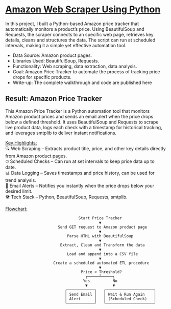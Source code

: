 # [Amazon Web Scraper Using Python](https://aljocastro.github.io/AmazonWebScrapper/)

In this project, I built a Python-based Amazon price tracker that automatically monitors a product’s price. Using BeautifulSoup and Requests, the scraper connects to an specific web page, retrieves key details, cleans and structures the data. The script can run at scheduled intervals, making it a simple yet effective automation tool.

  * Data Source: Amazon product pages.
  * Libraries Used: BeautifulSoup, Requests.
  * Functionality: Web scraping, data extraction, data analysis.
  * Goal: Amazon Price Tracker to automate the process of tracking price drops for specific products.
  * Write-up: The complete walkthrough and code are published here


## Result: Amazon Price Tracker
This Amazon Price Tracker is a Python automation tool that monitors Amazon product prices and sends an email alert when the price drops below a defined threshold.
It uses BeautifulSoup and Requests to scrape live product data, logs each check with a timestamp for historical tracking, and leverages smtplib to deliver instant notifications.

<ins>Key Highlights:</ins>  
🔍 Web Scraping – Extracts product title, price, and other key details directly from Amazon product pages.  
⏱ Scheduled Checks – Can run at set intervals to keep price data up to date.  
📊 Data Logging – Saves timestamps and price history, can be used for trend analysis.  
📧 Email Alerts – Notifies you instantly when the price drops below your desired limit.  
🛠 Tech Stack – Python, BeautifulSoup, Requests, smtplib.

<ins>Flowchart:</ins>             
                                                                      
                                    Start Price Tracker
                                             ▼
                           Send GET request to Amazon product page
                                             ▼
                               Parse HTML with BeautifulSoup 
                                             ▼
                            Extract, Clean and Transform the data 
                                             ▼
                               Load and append into a CSV file 
                                             ▼
                         Create a scheduled automated ETL procedure
                                             ▼
                                     Price < Threshold?
                                       ┌─────┴─────┐
                                      Yes          No
                                       ▼           ▼
                              ┌────────────┐   ┌─────────────────────┐
                              │ Send Email │   │ Wait & Run Again    │
                              │ Alert      │   │ (Scheduled Check)   │
                              └────────────┘   └─────────────────────┘

 
